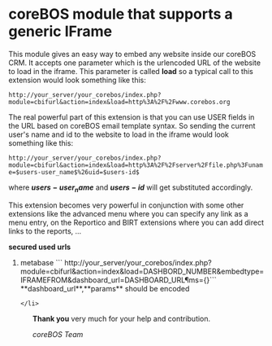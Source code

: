 coreBOS module that supports a generic IFrame
=======

This module gives an easy way to embed any website inside our coreBOS CRM. It accepts one parameter which is the urlencoded URL of the website to load in the iframe. This parameter is called **load** so a typical call to this extension would look something like this:

``` http://your_server/your_corebos/index.php?module=cbifurl&action=index&load=http%3A%2F%2Fwww.corebos.org ```

The real powerful part of this extension is that you can use USER fields in the URL based on coreBOS email template syntax. So sending the current user's name and id to the website to load in the iframe would look something like this:

``` http://your_server/your_corebos/index.php?module=cbifurl&action=index&load=http%3A%2F%2Fserver%2Ffile.php%3Funame=$users-user_name$%26uid=$users-id$ ```

where **$users-user_name$** and **$users-id$** will get substituted accordingly.

This extension becomes very powerful in conjunction with some other extensions like the advanced menu where you can specify any link as a menu entry, on the Reportico and BIRT extensions where you can add direct links to the reports, ...

**secured used urls**
<ol>
    <li>metabase
        ``` http://your_server/your_corebos/index.php?module=cbifurl&action=index&load=DASHBORD_NUMBER&embedtype=IFRAMEFROM&dashboard_url=DASHBOARD_URL&params={}```
           **dashboard_url**,**params** should be encoded

    </li>
<ol>


**Thank you** very much for your help and contribution.

*coreBOS Team*
